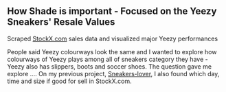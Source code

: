 ## How Shade is important - Focused on the Yeezy Sneakers' Resale Values

Scraped [StockX.com](https://stockx.com/search/adidas/yeezy/release-date?s=yeezy) sales data and visualized major Yeezy performances

People said Yeezy colourways look the same and I wanted to explore how colourways of Yeezy plays among all of sneakers category they have - Yeezy also has slippers, boots and soccer shoes. The question gave me explore ....
On my previous project, [Sneakers-lover](https://sneaker-lover.herokuapp.com/), I also found which day, time and size if good for sell in StockX.com.